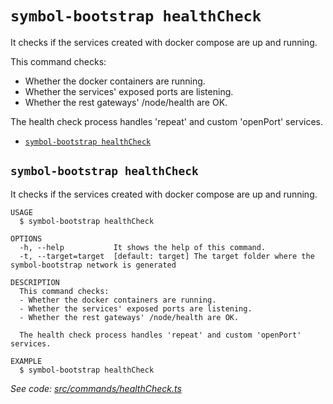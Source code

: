 `symbol-bootstrap healthCheck`
==============================

It checks if the services created with docker compose are up and running.

This command checks:
- Whether the docker containers are running.
- Whether the services' exposed ports are listening.
- Whether the rest gateways' /node/health are OK.

The health check process handles 'repeat' and custom 'openPort' services.

* [`symbol-bootstrap healthCheck`](#symbol-bootstrap-healthcheck)

## `symbol-bootstrap healthCheck`

It checks if the services created with docker compose are up and running.

```
USAGE
  $ symbol-bootstrap healthCheck

OPTIONS
  -h, --help           It shows the help of this command.
  -t, --target=target  [default: target] The target folder where the symbol-bootstrap network is generated

DESCRIPTION
  This command checks:
  - Whether the docker containers are running.
  - Whether the services' exposed ports are listening.
  - Whether the rest gateways' /node/health are OK.

  The health check process handles 'repeat' and custom 'openPort' services.

EXAMPLE
  $ symbol-bootstrap healthCheck
```

_See code: [src/commands/healthCheck.ts](https://github.com/nemtech/symbol-bootstrap/blob/v1.0.4/src/commands/healthCheck.ts)_
